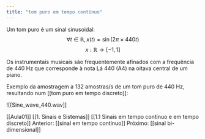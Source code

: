 ```yaml
---
title: "tom puro em tempo contínuo"
---
```



Um tom puro é um sinal sinusoidal:
$$\forall t \in \mathbb{R}, x(t) = \sin(2 \pi \times 440 t)$$
$$x: \mathbb{R} \rightarrow [-1,1] $$

Os instrumentais musicais são frequentemente afinados com a frequência de 440 Hz que corresponde à nota Lá 440 (A4) na oitava central de um piano.

Exemplo da amostragem a 132 amostras/s de um tom puro de 440 Hz, resultando num [[tom puro em tempo discreto]]:

![[Sine_wave_440.wav]]

[[Aula01]]
[[1. Sinais e Sistemas]]
[[1.1 Sinais em tempo contínuo e em tempo discreto]]
Anterior: [[sinal em tempo contínuo]]
Próximo: [[sinal bi-dimensional]]